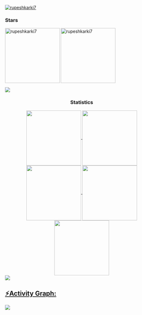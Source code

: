 
<p align="left"> <a href="https://github.com/ryo-ma/github-profile-trophy"><img src="https://github-profile-trophy.vercel.app/?username=rupeshkarki7&theme=dracula" alt="rupeshkarki7" /></a> </p>

<h3 align="left">Stars</h3>
<img align="left" height="180em" src="https://github-readme-stats.vercel.app/api/top-langs/?username=rupeshkarki7&layout=compact&theme=synthwave" alt=rupeshkarki7 />
<p><img align="center" height="180em" src="https://github-readme-streak-stats.herokuapp.com/?user=rupeshkarki7&theme=dracula" alt="rupeshkarki7" /></p>

<img src="https://user-images.githubusercontent.com/73097560/115834477-dbab4500-a447-11eb-908a-139a6edaec5c.gif"><h3 align="center">Statistics</h3>
<div align="center">
<a href="https://github.com/rupeshkarki7">
<img align="center" src="http://github-profile-summary-cards.vercel.app/api/cards/stats?username=rupeshkarki7&theme=synthwave" height="180em" />
<img align="center" src="http://github-profile-summary-cards.vercel.app/api/cards/most-commit-language?username=rupeshkarki7&theme=synthwave" height="180em" />
<img align="center" src="http://github-profile-summary-cards.vercel.app/api/cards/repos-per-language?username=rupeshkarki7&theme=synthwave" height="180em" />
<img align="center" src="http://github-profile-summary-cards.vercel.app/api/cards/productive-time?username=rupeshkarki7&theme=2077" height="180em" />
<img align="center" src="http://github-profile-summary-cards.vercel.app/api/cards/profile-details?username=rupeshkarki7&theme=2077" height="180em" />
</div>
<img src="https://user-images.githubusercontent.com/73097560/115834477-dbab4500-a447-11eb-908a-139a6edaec5c.gif"><h2 align="left">⚡Activity Graph:</h2>
<img align="center" src="https://github-readme-activity-graph.vercel.app/graph?username=rupeshkarki7&theme=react-light"/>
